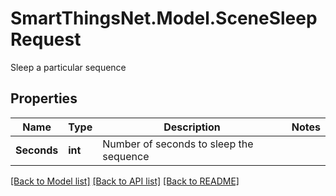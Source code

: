 # SmartThingsNet.Model.SceneSleepRequest
Sleep a particular sequence
## Properties

Name | Type | Description | Notes
------------ | ------------- | ------------- | -------------
**Seconds** | **int** | Number of seconds to sleep the sequence | 

[[Back to Model list]](../README.md#documentation-for-models) [[Back to API list]](../README.md#documentation-for-api-endpoints) [[Back to README]](../README.md)

